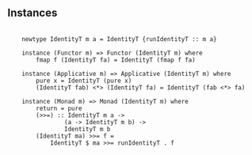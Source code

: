 ##  Instances

<pre>
    <code class='haskell'>
    newtype IdentityT m a = IdentityT {runIdentityT :: m a}

    instance (Functor m) => Functor (IdentityT m) where
        fmap f (IdentityT fa) = IdentityT (fmap f fa)

    instance (Applicative m) => Applicative (IdentityT m) where
        pure x = IdentityT (pure x)
        (IdentityT fab) <*> (IdentityT fa) = IdentityT (fab <*> fa)

    instance (Monad m) => Monad (IdentityT m) where
        return = pure
        (>>=) :: IdentityT m a ->
                (a -> IdentityT m b) ->
                IdentityT m b
        (IdentityT ma) >>= f =
            IdentityT $ ma >>= runIdentityT . f
    </code>
</pre>
